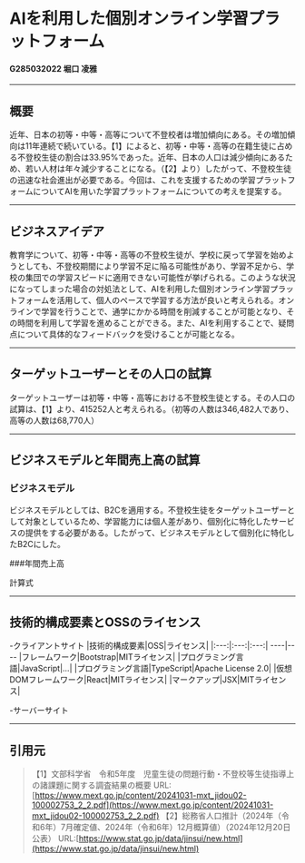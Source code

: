 # AIを利用した個別オンライン学習プラットフォーム

#### G285032022 堀口 凌雅

---

## 概要

近年、日本の初等・中等・高等について不登校者は増加傾向にある。その増加傾向は11年連続で続いている。【1】によると、初等・中等・高等の在籍生徒に占める不登校生徒の割合は33.95%であった。近年、日本の人口は減少傾向にあるため、若い人材は年々減少することになる。（【2】より）したがって、不登校生徒の迅速な社会進出が必要である。今回は、これを支援するための学習プラットフォームについてAIを用いた学習プラットフォームについての考えを提案する。

---

## ビジネスアイデア

教育学について、初等・中等・高等の不登校生徒が、学校に戻って学習を始めようとしても、不登校期間により学習不足に陥る可能性があり、学習不足から、学校の集団での学習スピードに適用できない可能性が挙げられる。このような状況になってしまった場合の対処法として、AIを利用した個別オンライン学習プラットフォームを活用して、個人のペースで学習する方法が良いと考えられる。オンラインで学習を行うことで、通学にかかる時間を削減することが可能となり、その時間を利用して学習を進めることができる。また、AIを利用することで、疑問点について具体的なフィードバックを受けることが可能となる。

---

## ターゲットユーザーとその人口の試算

ターゲットユーザーは初等・中等・高等における不登校生徒とする。その人口の試算は、【1】より、415252人と考えられる。（初等の人数は346,482人であり、高等の人数は68,770人）

---

## ビジネスモデルと年間売上高の試算

### ビジネスモデル

ビジネスモデルとしては、B2Cを適用する。不登校生徒をターゲットユーザーとして対象としているため、学習能力には個人差があり、個別化に特化したサービスの提供をする必要がある。したがって、ビジネスモデルとして個別化に特化したB2Cにした。

###年間売上高

計算式

---

## 技術的構成要素とOSSのライセンス

-クライアントサイト
|技術的構成要素|OSS|ライセンス|
|:---:|:---:|:---:|
----|----
|フレームワーク|Bootstrap|MITライセンス|
|プログラミング言語|JavaScript|...|
|プログラミング言語|TypeScript|Apache License 2.0|
|仮想DOMフレームワーク|React|MITライセンス|
|マークアップ|JSX|MITライセンス|

-サーバーサイト

---

## 引用元
>【1】文部科学省　令和5年度　児童生徒の問題行動・不登校等生徒指導上の諸課題に関する調査結果の概要
>URL:[https://www.mext.go.jp/content/20241031-mxt_jidou02-100002753_2_2.pdf](https://www.mext.go.jp/content/20241031-mxt_jidou02-100002753_2_2.pdf)
>【2】総務省人口推計（2024年（令和6年）7月確定値、2024年（令和6年）12月概算値）（2024年12月20日公表）
>URL:[https://www.stat.go.jp/data/jinsui/new.html](https://www.stat.go.jp/data/jinsui/new.html)

